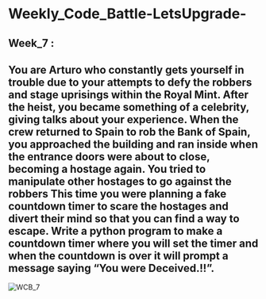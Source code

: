 # Weekly_Code_Battle-LetsUpgrade-
## Week_7 : 
## You are Arturo who constantly gets yourself in trouble due to your attempts to defy the robbers and stage uprisings within the Royal Mint. After the heist, you became something of a celebrity, giving talks about your experience. When the crew returned to Spain to rob the Bank of Spain, you approached the building and ran inside when the entrance doors were about to close, becoming a hostage again. You tried to manipulate other hostages to go against the robbers This time you were planning a fake countdown timer to scare the hostages and divert their mind so that you can find a way to escape. Write a python program to make a countdown timer where you will set the timer and when the countdown is over it will prompt a message saying “You were Deceived.!!”.
![WCB_7](https://user-images.githubusercontent.com/67819916/88020761-e566eb80-cb49-11ea-8d4b-f885e33c420b.jpg)
